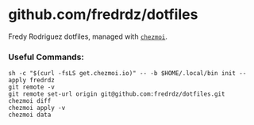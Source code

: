 # github.com/fredrdz/dotfiles

Fredy Rodriguez dotfiles, managed with [`chezmoi`](https://github.com/twpayne/chezmoi).

### Useful Commands:
```
sh -c "$(curl -fsLS get.chezmoi.io)" -- -b $HOME/.local/bin init --apply fredrdz
git remote -v
git remote set-url origin git@github.com:fredrdz/dotfiles.git
chezmoi diff
chezmoi apply -v
chezmoi data

